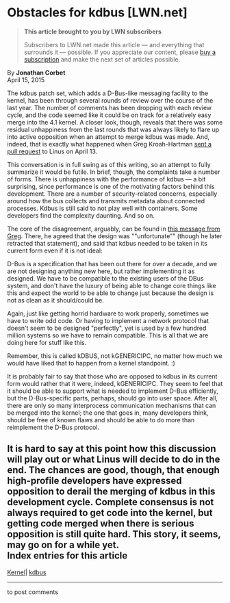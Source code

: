 # Obstacles for kdbus [LWN.net]

> **This article brought to you by LWN subscribers**
> 
> Subscribers to LWN.net made this article — and everything that surrounds it — possible. If you appreciate our content, please [buy a subscription](/Promo/nst-nag3/subscribe) and make the next set of articles possible. 

By **Jonathan Corbet**  
April 15, 2015 

The kdbus patch set, which adds a D-Bus-like messaging facility to the kernel, has been through several rounds of review over the course of the last year. The number of comments has been dropping with each review cycle, and the code seemed like it could be on track for a relatively easy merge into the 4.1 kernel. A closer look, though, reveals that there was some residual unhappiness from the last rounds that was always likely to flare up into active opposition when an attempt to merge kdbus was made. And, indeed, that is exactly what happened when Greg Kroah-Hartman [sent a pull request](/Articles/640360/) to Linus on April 13. 

This conversation is in full swing as of this writing, so an attempt to fully summarize it would be futile. In brief, though, the complaints take a number of forms. There is unhappiness with the performance of kdbus — a bit surprising, since performance is one of the motivating factors behind this development. There are a number of security-related concerns, especially around how the bus collects and transmits metadata about connected processes. Kdbus is still said to not play well with containers. Some developers find the complexity daunting. And so on. 

The core of the disagreement, arguably, can be found in [this message from Greg](/Articles/640362/). There, he agreed that the design was ""unfortunate"" (though he later retracted that statement), and said that kdbus needed to be taken in its current form even if it is not ideal: 

D-Bus is a specification that has been out there for over a decade, and we are not designing anything new here, but rather implementing it as designed. We have to be compatible to the existing users of the DBus system, and don't have the luxury of being able to change core things like this and expect the world to be able to change just because the design is not as clean as it should/could be. 

Again, just like getting horrid hardware to work properly, sometimes we have to write odd code. Or having to implement a network protocol that doesn't seem to be designed "perfectly", yet is used by a few hundred million systems so we have to remain compatible. This is all that we are doing here for stuff like this. 

Remember, this is called kDBUS, not kGENERICIPC, no matter how much we would have liked that to happen from a kernel standpoint. :) 

It is probably fair to say that those who are opposed to kdbus in its current form would rather that it were, indeed, kGENERICIPC. They seem to feel that it should be able to support what is needed to implement D-Bus efficiently, but the D-Bus-specific parts, perhaps, should go into user space. After all, there are only so many interprocess communication mechanisms that can be merged into the kernel; the one that goes in, many developers think, should be free of known flaws and should be able to do more than reimplement the D-Bus protocol. 

It is hard to say at this point how this discussion will play out or what Linus will decide to do in the end. The chances are good, though, that enough high-profile developers have expressed opposition to derail the merging of kdbus in this development cycle. Complete consensus is not always required to get code into the kernel, but getting code merged when there is serious opposition is still quite hard. This story, it seems, may go on for a while yet.  
Index entries for this article  
---  
[Kernel](/Kernel/Index)| [kdbus](/Kernel/Index#kdbus)  
  


* * *

to post comments 
